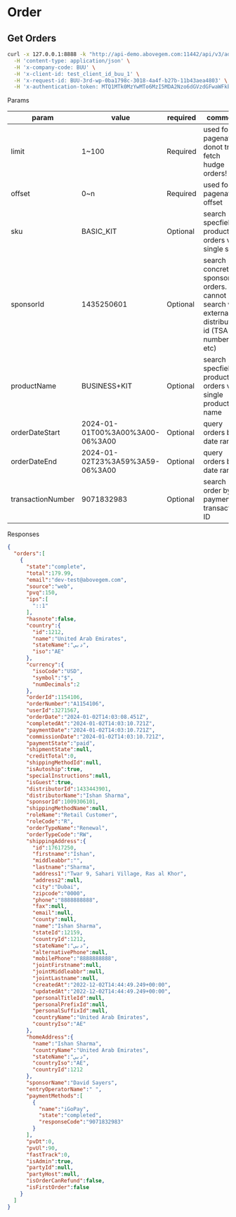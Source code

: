 # Order

## Get Orders

```bash
curl -x 127.0.0.1:8888 -k "http://api-demo.abovegem.com:11442/api/v3/admin/orders?limit=10&offset=0" \
  -H 'content-type: application/json' \
  -H 'x-company-code: BUU' \
  -H 'x-client-id: test_client_id_buu_1' \
  -H 'x-request-id: BUU-3rd-wp-0ba1798c-3018-4a4f-b27b-11b43aea4803' \
  -H 'x-authentication-token: MTQ1MTk0MzYwMTo6MzI5MDA2Nzo6dGVzdGFwaWFkbWluOjpzb21lLXRlc3QtZGV2aWNlLXV1aWQtaGVyZTo6MTcwNjAxNzI5OTAzNzo6dGVzdF9jbGllbnRfaWRfYnV1XzE6OkJVVTo6TTo6NzYzdXpTZ0JjNUJGdHB0OHBzV01mRDVCNUxFbGlNSkFlb3Zlb0tla09iVT0'
```

Params

| param             | value                           | required | comment                                                                                      |
| ----------------- | ------------------------------- | -------- | -------------------------------------------------------------------------------------------- |
| limit             | 1~100                           | Required | used for pagenation. donot try to fetch hudge orders!                                        |
| offset            | 0~n                             | Required | used for pagenation offset                                                                   |
| sku               | BASIC_KIT                       | Optional | search specfield product orders via single sku                                               |
| sponsorId         | 1435250601                      | Optional | search concrete sponsors orders. cannot search with external distributor id (TSA number etc) |
| productName       | BUSINESS+KIT                    | Optional | search specfield product orders via single product name                                      |
| orderDateStart    | 2024-01-01T00%3A00%3A00-06%3A00 | Optional | query orders by date range                                                                   |
| orderDateEnd      | 2024-01-02T23%3A59%3A59-06%3A00 | Optional | query orders by date range                                                                   |
| transactionNumber | 9071832983                      | Optional | search order by payment transaction ID                                                       |

Responses

```json
{
  "orders":[
    {
      "state":"complete",
      "total":179.99,
      "email":"dev-test@abovegem.com",
      "source":"web",
      "pvq":150,
      "ips":[
        "::1"
      ],
      "hasnote":false,
      "country":{
        "id":1212,
        "name":"United Arab Emirates",
        "stateName":"دبي",
        "iso":"AE"
      },
      "currency":{
        "isoCode":"USD",
        "symbol":"$",
        "numDecimals":2
      },
      "orderId":1154106,
      "orderNumber":"A1154106",
      "userId":3271567,
      "orderDate":"2024-01-02T14:03:08.451Z",
      "completedAt":"2024-01-02T14:03:10.721Z",
      "paymentDate":"2024-01-02T14:03:10.721Z",
      "commissionDate":"2024-01-02T14:03:10.721Z",
      "paymentState":"paid",
      "shipmentState":null,
      "creditTotal":0,
      "shippingMethodId":null,
      "isAutoship":true,
      "specialInstructions":null,
      "isGuest":true,
      "distributorId":1433443901,
      "distributorName":"Ishan Sharma",
      "sponsorId":1009306101,
      "shippingMethodName":null,
      "roleName":"Retail Customer",
      "roleCode":"R",
      "orderTypeName":"Renewal",
      "orderTypeCode":"RW",
      "shippingAddress":{
        "id":17617250,
        "firstname":"Ishan",
        "middleabbr":"",
        "lastname":"Sharma",
        "address1":"Twar 9, Sahari Village, Ras al Khor",
        "address2":null,
        "city":"Dubai",
        "zipcode":"0000",
        "phone":"8888888888",
        "fax":null,
        "email":null,
        "county":null,
        "name":"Ishan Sharma",
        "stateId":12159,
        "countryId":1212,
        "stateName":"دبي",
        "alternativePhone":null,
        "mobilePhone":"8888888888",
        "jointFirstname":null,
        "jointMiddleabbr":null,
        "jointLastname":null,
        "createdAt":"2022-12-02T14:44:49.249+00:00",
        "updatedAt":"2022-12-02T14:44:49.249+00:00",
        "personalTitleId":null,
        "personalPrefixId":null,
        "personalSuffixId":null,
        "countryName":"United Arab Emirates",
        "countryIso":"AE"
      },
      "homeAddress":{
        "name":"Ishan Sharma",
        "countryName":"United Arab Emirates",
        "stateName":"دبي",
        "countryIso":"AE",
        "countryId":1212
      },
      "sponsorName":"David Sayers",
      "entryOperatorName":" ",
      "paymentMethods":[
        {
          "name":"iGoPay",
          "state":"completed",
          "responseCode":"9071832983"
        }
      ],
      "pvDt":0,
      "pvUl":90,
      "fastTrack":0,
      "isAdmin":true,
      "partyId":null,
      "partyHost":null,
      "isOrderCanRefund":false,
      "isFirstOrder":false
    }
  ]
}
```

